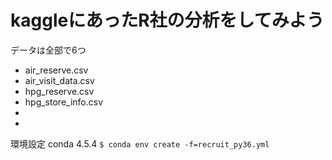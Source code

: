 # kaggleにあったR社の分析をしてみよう

データは全部で6つ
* air_reserve.csv
* air_visit_data.csv
* hpg_reserve.csv
* hpg_store_info.csv
*
*

環境設定
conda 4.5.4
`$ conda env create -f=recruit_py36.yml`

